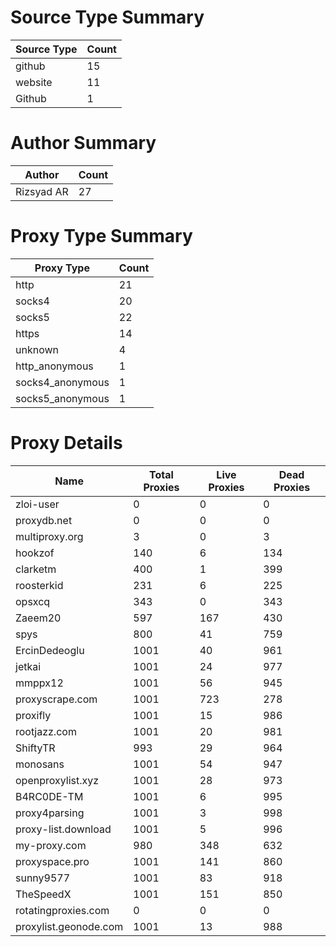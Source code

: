 # Source Type Summary

| Source Type | Count |
|-------------|-------|
| github | 15 |
| website | 11 |
| Github | 1 |


# Author Summary

| Author | Count |
|--------|-------|
| Rizsyad AR | 27 |


# Proxy Type Summary

| Proxy Type | Count |
|------------|-------|
| http | 21 |
| socks4 | 20 |
| socks5 | 22 |
| https | 14 |
| unknown | 4 |
| http_anonymous | 1 |
| socks4_anonymous | 1 |
| socks5_anonymous | 1 |


# Proxy Details

| Name | Total Proxies | Live Proxies | Dead Proxies |
|------|---------------|--------------|---------------|
| zloi-user | 0 | 0 | 0 |
| proxydb.net | 0 | 0 | 0 |
| multiproxy.org | 3 | 0 | 3 |
| hookzof | 140 | 6 | 134 |
| clarketm | 400 | 1 | 399 |
| roosterkid | 231 | 6 | 225 |
| opsxcq | 343 | 0 | 343 |
| Zaeem20 | 597 | 167 | 430 |
| spys | 800 | 41 | 759 |
| ErcinDedeoglu | 1001 | 40 | 961 |
| jetkai | 1001 | 24 | 977 |
| mmppx12 | 1001 | 56 | 945 |
| proxyscrape.com | 1001 | 723 | 278 |
| proxifly | 1001 | 15 | 986 |
| rootjazz.com | 1001 | 20 | 981 |
| ShiftyTR | 993 | 29 | 964 |
| monosans | 1001 | 54 | 947 |
| openproxylist.xyz | 1001 | 28 | 973 |
| B4RC0DE-TM | 1001 | 6 | 995 |
| proxy4parsing | 1001 | 3 | 998 |
| proxy-list.download | 1001 | 5 | 996 |
| my-proxy.com | 980 | 348 | 632 |
| proxyspace.pro | 1001 | 141 | 860 |
| sunny9577 | 1001 | 83 | 918 |
| TheSpeedX | 1001 | 151 | 850 |
| rotatingproxies.com | 0 | 0 | 0 |
| proxylist.geonode.com | 1001 | 13 | 988 |
